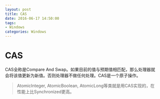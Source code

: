 ```yaml
---
layout: post
title: CAS
date: 2016-06-17 14:50:00
tags:
- Windows
categories: Windows
---
```


# CAS
CAS全称是Compare And Swap。如果目前的值与预期值相匹配，那么处理器就会将该值更新为新值。否则处理器不做任何处理。CAS是一个原子操作。

> AtomicInteger, AtomicBoolean, AtomicLong等类就是用CAS实现的，在性能上比Synchronized更高。

